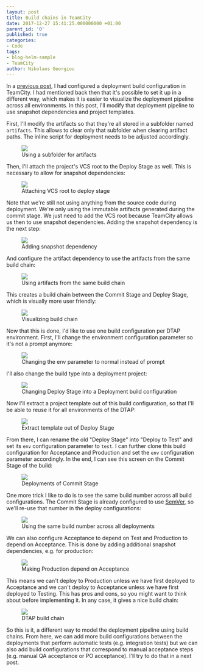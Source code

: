 ```yaml
---
layout: post
title: Build chains in TeamCity
date: 2017-12-27 15:41:25.000000000 +01:00
parent_id: '0'
published: true
categories:
- Code
tags:
- blog-helm-sample
- TeamCity
author: Nikolaos Georgiou
---
```


In a <a href="{{ site.baseurl }}/2017/12/09/cd-with-helm-part-8-dtap.html">previous post</a>, I had configured a deployment build configuration in TeamCity. I had mentioned back then that it's possible to set it up in a different way, which makes it is easier to visualize the deployment pipeline across all environments. In this post, I'll modify that deployment pipeline to use snapshot dependencies and project templates.

<!--more-->

First, I'll modify the artifacts so that they're all stored in a subfolder named <code>artifacts</code>. This allows to clear only that subfolder when clearing artifact paths. The inline script for deployment needs to be adjusted accordingly.

<figure><img src="{{ site.baseurl }}/assets/2017/12/27/13_27_40-deploy-stage-configuration-e28094-teamcity.png" /><figcaption>Using a subfolder for artifacts</figcaption></figure>

Then, I'll attach the project's VCS root to the Deploy Stage as well. This is necessary to allow for snapshot dependencies:

<figure><img src="{{ site.baseurl }}/assets/2017/12/27/13_34_21-deploy-stage-configuration-e28094-teamcity.png" /><figcaption>Attaching VCS root to deploy stage</figcaption></figure>

Note that we're still not using anything from the source code during deployment. We're only using the immutable artifacts generated during the commit stage. We just need to add the VCS root because TeamCity allows us then to use snapshot dependencies. Adding the snapshot dependency is the next step:

<figure><img src="{{ site.baseurl }}/assets/2017/12/27/14_13_09-deploy-stage-configuration-e28094-teamcity.png" /><figcaption>Adding snapshot dependency</figcaption></figure>

And configure the artifact dependency to use the artifacts from the same build chain:

<figure><img src="{{ site.baseurl }}/assets/2017/12/27/14_13_54-deploy-stage-configuration-e28094-teamcity.png" /><figcaption>Using artifacts from the same build chain</figcaption></figure>

This creates a build chain between the Commit Stage and Deploy Stage, which is visually more user friendly:

<figure><img src="{{ site.baseurl }}/assets/2017/12/27/14_26_44-view-build-chain-e28094-teamcity.png" /><figcaption>Visualizing build chain</figcaption></figure>

Now that this is done, I'd like to use one build configuration per DTAP environment. First, I'll change the environment configuration parameter so it's not a prompt anymore:

<figure><img src="{{ site.baseurl }}/assets/2017/12/27/14_35_38-deploy-stage-configuration-e28094-teamcity.png" /><figcaption>Changing the env parameter to normal instead of prompt</figcaption></figure>

I'll also change the build type into a deployment project:

<figure><img src="{{ site.baseurl }}/assets/2017/12/27/14_33_57-deploy-stage-configuration-e28094-teamcity.png" /><figcaption>Changing Deploy Stage into a Deployment build configuration</figcaption></figure>

Now I'll extract a project template out of this build configuration, so that I'll be able to reuse it for all environments of the DTAP:

<figure><img src="{{ site.baseurl }}/assets/2017/12/27/14_43_44-deploy-stage-configuration-e28094-teamcity.png" /><figcaption>Extract template out of Deploy Stage</figcaption></figure>

From there, I can rename the old "Deploy Stage" into "Deploy to Test" and set its <code>env</code> configuration parameter to <code>test</code>. I can further clone this build configuration for Acceptance and Production and set the <code>env</code> configuration parameter accordingly. In the end, I can see this screen on the Commit Stage of the build:

<figure><img src="{{ site.baseurl }}/assets/2017/12/27/15_04_06-blog-helm-__-commit-stage-_-1-3-16-27-dec-17-14_01-_-overview-e28094-teamcity.png" /><figcaption>Deployments of Commit Stage</figcaption></figure>

One more trick I like to do is to see the same build number across all build configurations. The Commit Stage is already configured to use <a href="{{ site.baseurl }}/2017/12/19/semantic-versioning-with-gitversion.html">SemVer</a>, so we'll re-use that number in the deploy configurations:

<figure><img src="{{ site.baseurl }}/assets/2017/12/27/15_07_09-deploy-template-template-e28094-teamcity.png" /><figcaption>Using the same build number across all deployments</figcaption></figure>

We can also configure Acceptance to depend on Test and Production to depend on Acceptance. This is done by adding additional snapshot dependencies, e.g. for production:

<figure><img src="{{ site.baseurl }}/assets/2017/12/27/15_21_55-deploy-to-production-configuration-e28094-teamcity.png" /><figcaption>Making Production depend on Acceptance</figcaption></figure>

This means we can't deploy to Production unless we have first deployed to Acceptance and we can't deploy to Acceptance unless we have first deployed to Testing. This has pros and cons, so you might want to think about before implementing it. In any case, it gives a nice build chain:

<figure><img src="{{ site.baseurl }}/assets/2017/12/27/15_22_35-blog-helm-__-commit-stage-_-build-chains-e28094-teamcity.png" /><figcaption>DTAP build chain</figcaption></figure>

So this is it, a different way to model the deployment pipeline using build chains. From here, we can add more build configurations between the deployments that perform automatic tests (e.g. integration tests) but we can also add build configurations that correspond to manual acceptance steps (e.g. manual QA acceptance or PO acceptance). I'll try to do that in a next post.
